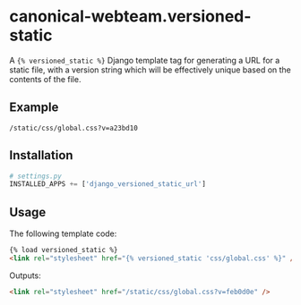 # canonical-webteam.versioned-static

A `{% versioned_static %}` Django template tag for generating a URL for
a static file, with a version string which will be effectively unique
based on the contents of the file.

## Example

```
/static/css/global.css?v=a23bd10
```

## Installation

``` python
# settings.py
INSTALLED_APPS += ['django_versioned_static_url']
```

## Usage

The following template code:

``` html
{% load versioned_static %}
<link rel="stylesheet" href="{% versioned_static 'css/global.css' %}" />
```

Outputs:

``` html
<link rel="stylesheet" href="/static/css/global.css?v=feb0d0e" />
```

